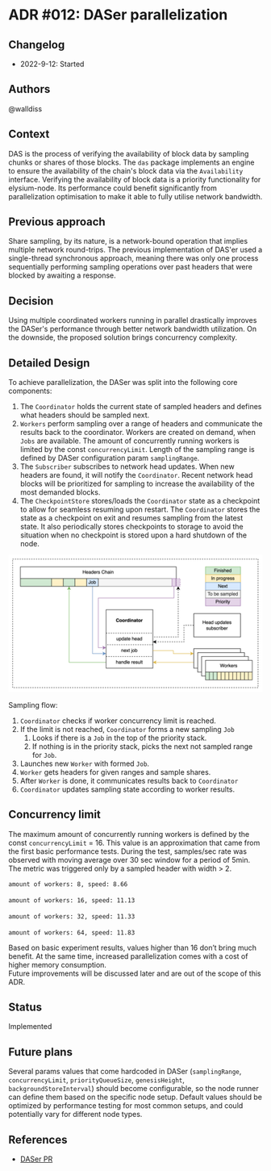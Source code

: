 # ADR #012: DASer parallelization

## Changelog

- 2022-9-12: Started

## Authors

@walldiss

## Context

DAS is the process of verifying the availability of block data by sampling chunks or shares of those blocks. The `das` package implements an engine to ensure the availability of the chain's block data via the `Availability` interface.
Verifying the availability of block data is a priority functionality for elysium-node. Its performance could benefit significantly from parallelization optimisation to make it able to fully utilise network bandwidth.

## Previous approach

Share sampling, by its nature, is a network-bound operation that implies multiple network round-trips.
The previous implementation of DAS'er used a single-thread synchronous approach,
meaning there was only one process sequentially performing sampling operations over past headers that were blocked by awaiting a response.

## Decision

Using multiple coordinated workers running in parallel drastically improves the DASer's performance through better network bandwidth utilization. On the downside, the proposed solution brings concurrency complexity.

## Detailed Design

To achieve parallelization, the DASer was split into the following core components:

1. The `Coordinator` holds the current state of sampled headers and defines what headers should be sampled next.
2. `Workers` perform sampling over a range of headers and communicate the results back to the coordinator. Workers are created on demand, when `Jobs` are available. The amount of concurrently running workers is limited by the const `concurrencyLimit`.  Length of the sampling range is defined by DASer configuration param `samplingRange`.
3. The `Subscriber` subscribes to network head updates. When new headers are found, it will notify the `Coordinator`. Recent network head blocks will be prioritized for sampling to increase the availability of the most demanded blocks.
4. The `CheckpointStore` stores/loads the `Coordinator` state as a checkpoint to allow for seamless resuming upon restart. The `Coordinator` stores the state as a checkpoint on exit and resumes sampling from the latest state.
It also periodically stores checkpoints to storage to avoid the situation when no checkpoint is stored upon a hard shutdown of the node.

![image](./img/daser-architecture-diagram.png)

Sampling flow:

1. `Coordinator` checks if worker concurrency limit is reached.
2. If the limit is not reached, `Coordinator` forms a new sampling `Job`
   1. Looks if there is a `Job` in the top of the priority stack.
   2. If nothing is in the priority stack, picks the next not sampled range for `Job`.
3. Launches new `Worker` with formed `Job`.
4. `Worker` gets headers for given ranges and sample shares.
5. After `Worker` is done, it communicates results back to `Coordinator`
6. `Coordinator` updates sampling state according to worker results.

## Concurrency limit

The maximum amount of concurrently running workers is defined by the const `concurrencyLimit` = 16. This value is an approximation that came from the first basic performance tests.
During the test, samples/sec rate was observed with moving average over 30 sec window for a period of 5min. The metric was triggered only by a sampled header with width > 2.

```text
amount of workers: 8, speed: 8.66

amount of workers: 16, speed: 11.13

amount of workers: 32, speed: 11.33

amount of workers: 64, speed: 11.83
```

Based on basic experiment results, values higher than 16 don’t bring much benefit. At the same time, increased parallelization comes with a cost of higher memory consumption.  
Future improvements will be discussed later and are out of the scope of this ADR.

## Status

Implemented

## Future plans

Several params values that come hardcoded in DASer (`samplingRange`, `concurrencyLimit`, `priorityQueueSize`, `genesisHeight`, `backgroundStoreInterval`) should become configurable, so the node runner can define them based on the specific node setup. Default values should be optimized by performance testing for most common setups, and could potentially vary for different node types.  

## References

- [DASer PR](https://github.com/furyaxyz/elysium-node/pull/988/)
